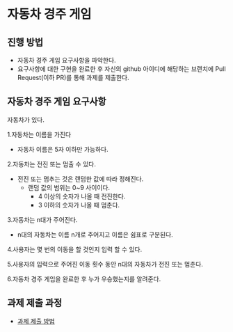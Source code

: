 # 자동차 경주 게임
## 진행 방법
* 자동차 경주 게임 요구사항을 파악한다.
* 요구사항에 대한 구현을 완료한 후 자신의 github 아이디에 해당하는 브랜치에 Pull Request(이하 PR)를 통해 과제를 제출한다.

## 자동차 경주 게임 요구사항

자동차가 있다.

1.자동차는 이름을 가진다
- 자동차 이름은 5자 이하만 가능하다.

2.자동차는 전진 또는 멈출 수 있다.
- 전진 또는 멈추는 것은 랜덤한 값에 따라 정해진다.
    - 랜덤 값의 범위는 0~9 사이이다.
	    - 4 이상의 숫자가 나올 때 전진한다.
		- 3 이하의 숫자가 나올 때 멈춘다.

3.자동차는 n대가 주어진다.
- n대의 자동차는 이름 n개로 주어지고 이름은 쉼표로 구분된다.

4.사용자는 몇 번의 이동을 할 것인지 입력 할 수 있다.

5.사용자의 입력으로 주어진 이동 횟수 동안 n대의 자동차가 전진 또는 멈춘다.

6.자동차 경주 게임을 완료한 후 누가 우승했는지를 알려준다.


## 과제 제출 과정
* [과제 제출 방법](https://github.com/next-step/nextstep-docs/tree/master/precourse)

